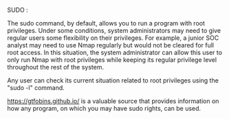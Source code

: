 SUDO :

The sudo command, by default, allows you to run a program with root privileges. Under some conditions, system administrators may need to give regular users some flexibility on their privileges. For example, a junior SOC analyst may need to use Nmap regularly but would not be cleared for full root access. In this situation, the system administrator can allow this user to only run Nmap with root privileges while keeping its regular privilege level throughout the rest of the system.

Any user can check its current situation related to root privileges using the "sudo -l" command.

https://gtfobins.github.io/ is a valuable source that provides information on how any program, on which you may have sudo rights, can be used.
